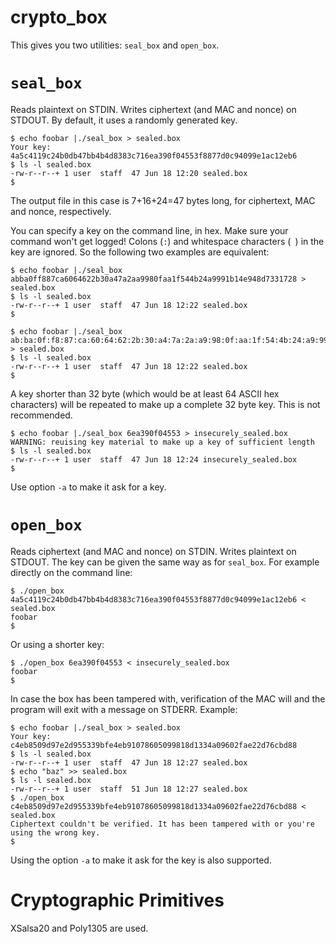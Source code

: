 # crypto_box
This gives you two utilities: `seal_box` and `open_box`.

# `seal_box`
Reads plaintext on STDIN. Writes ciphertext (and MAC and nonce) on STDOUT.
By default, it uses a randomly generated key.

```
$ echo foobar |./seal_box > sealed.box
Your key: 4a5c4119c24b0db47bb4b4d8383c716ea390f04553f8877d0c94099e1ac12eb6
$ ls -l sealed.box
-rw-r--r--+ 1 user  staff  47 Jun 18 12:20 sealed.box
$ 
```

The output file in this case is 7+16+24=47 bytes long, for ciphertext, MAC and nonce, respectively.

You can specify a key on the command line, in hex. Make sure your command won't get logged!
Colons (`:`) and whitespace characters (` `) in the key are ignored. So the
following two examples are equivalent:

```
$ echo foobar |./seal_box abba0ff887ca6064622b30a47a2aa9980faa1f544b24a9991b14e948d7331728 > sealed.box
$ ls -l sealed.box
-rw-r--r--+ 1 user  staff  47 Jun 18 12:22 sealed.box
$ 
```

```
$ echo foobar |./seal_box ab:ba:0f:f8:87:ca:60:64:62:2b:30:a4:7a:2a:a9:98:0f:aa:1f:54:4b:24:a9:99:1b:14:e9:48:d7:33:17:28 > sealed.box
$ ls -l sealed.box
-rw-r--r--+ 1 user  staff  47 Jun 18 12:22 sealed.box
$ 
```

A key shorter than 32 byte (which would be at least 64 ASCII hex characters)
will be repeated to make up a complete 32 byte key. This is not recommended.

```
$ echo foobar |./seal_box 6ea390f04553 > insecurely_sealed.box
WARNING: reuising key material to make up a key of sufficient length
$ ls -l sealed.box
-rw-r--r--+ 1 user  staff  47 Jun 18 12:24 insecurely_sealed.box
$ 
```

Use option `-a` to make it ask for a key.


# `open_box`
Reads ciphertext (and MAC and nonce) on STDIN. Writes plaintext on STDOUT. The
key can be given the same way as for `seal_box`. For example directly on the command line:

```
$ ./open_box 4a5c4119c24b0db47bb4b4d8383c716ea390f04553f8877d0c94099e1ac12eb6 < sealed.box
foobar
$ 
```

Or using a shorter key:

```
$ ./open_box 6ea390f04553 < insecurely_sealed.box
foobar
$ 
```

In case the box has been tampered with, verification of the MAC will and the
program will exit with a message on STDERR. Example:

```
$ echo foobar |./seal_box > sealed.box
Your key: c4eb8509d97e2d955339bfe4eb91078605099818d1334a09602fae22d76cbd88
$ ls -l sealed.box
-rw-r--r--+ 1 user  staff  47 Jun 18 12:27 sealed.box
$ echo "baz" >> sealed.box
$ ls -l sealed.box
-rw-r--r--+ 1 user  staff  51 Jun 18 12:27 sealed.box
$ ./open_box c4eb8509d97e2d955339bfe4eb91078605099818d1334a09602fae22d76cbd88 < sealed.box
Ciphertext couldn't be verified. It has been tampered with or you're using the wrong key.
$ 
```

Using the option `-a` to make it ask for the key is also supported.

# Cryptographic Primitives
XSalsa20 and Poly1305 are used.
